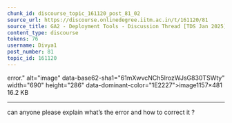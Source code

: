 ```yaml
---
chunk_id: discourse_topic_161120_post_81_02
source_url: https://discourse.onlinedegree.iitm.ac.in/t/161120/81
source_title: GA2 - Deployment Tools - Discussion Thread [TDS Jan 2025]
content_type: discourse
tokens: 76
username: Divya1
post_number: 81
topic_id: 161120
---
```


 error." alt="image" data-base62-sha1="61mXwvcNCh5lrozWJsG830TSWty" width="690" height="286" data-dominant-color="1E2227">image1157×481 16.2 KB

---

can anyone please explain what’s the error and how to correct it ?
